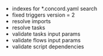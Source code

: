- indexes for *.concord.yaml search
- fixed triggers version = 2
- resolve imports
- resolve tasks
- validate tasks input params
- validate flows input params
- validate script dependencies